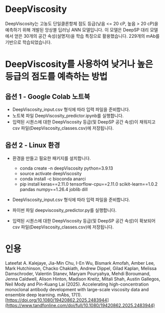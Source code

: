 # DeepViscosity
DeepViscosity는 고농도 단일클론항체 점도 등급(낮음 <= 20 cP, 높음 > 20 cP)을 예측하기 위해 개발된 앙상블 딥러닝 ANN 모델입니다. 이 모델은 DeepSP 대리 모델에서 얻은 30개의 공간 속성(설명자)을 학습 특징으로 활용했습니다. 229개의 mAb를 기반으로 학습되었습니다.

# DeepViscosity를 사용하여 낮거나 높은 등급의 점도를 예측하는 방법

## 옵션 1 - Google Colab 노트북
- DeepViscosity_input.csv 형식에 따라 입력 파일을 준비합니다.
- 노트북 파일 DeepViscosity_predictor.ipynb를 실행합니다.
- 입력된 시퀀스에 대한 DeepViscosity 등급(및 DeepSP 공간 속성)이 채워지고 csv 파일(DeepViscosity_classes.csv)에 저장됩니다.

## 옵션 2 - Linux 환경
- 환경을 만들고 필요한 패키지를 설치합니다.
	- conda create -n deepViscosity python=3.9.13
	- source activate deepViscosity
	- conda install -c bioconda anarci
	- pip install keras==2.11.0 tensorflow-cpu==2.11.0 scikit-learn==1.0.2 pandas numpy==1.26.4 joblib dill

- DeepViscosity_input.csv 형식에 따라 입력 파일을 준비합니다.
- 파이썬 파일 deepviscosity_predictor.py를 실행합니다.
- 입력된 시퀀스에 대한 DeepViscosity 등급(및 DeepSP 공간 속성)이 확보되어 csv 파일(DeepViscosity_classes.csv)에 저장됩니다.

# 인용
Lateefat A. Kalejaye, Jia-Min Chu, I-En Wu, Bismark Amofah, Amber Lee, Mark Hutchinson, Chacko Chakiath, Andrew Dippel, Gilad Kaplan, Melissa Damschroder, Valentin Stanev, Maryam Pouryahya, Mehdi Boroumand, Jenna Caldwell, Alison Hinton, Madison Kreitz, Mitali Shah, Austin Gallegos, Neil Mody and Pin-Kuang Lai (2025). Accelerating high-concentration monoclonal antibody development with large-scale viscosity data and ensemble deep learning. mAbs, 17(1). [https://doi.org/10.1080/19420862.2025.2483944](https://www.tandfonline.com/doi/full/10.1080/19420862.2025.2483944)
